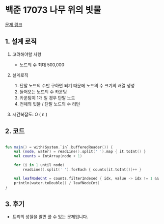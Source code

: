 # 백준 17073 나무 위의 빗물

[문제 링크](https://www.acmicpc.net/problem/17073)

## 1. 설계 로직

1. 고려해야할 사항

   - 노드의 수 최대 500,000

2. 설계로직
   1. 단말 노드의 수만 구하면 되기 때문에 노드의 수 크기의 배열 생성
   2. 들어오는 노드의 수 카운팅
   3. 카운팅이 1개 일 경우 단말 노드
   4. 전체의 빗물 / 단말 노드의 수 리턴
3. 시간복잡도: O ( n )

## 2. 코드

```kotlin

fun main() = with(System.`in`.bufferedReader()) {
    val (node, water) = readLine().split(' ').map { it.toInt() }
    val counts = IntArray(node + 1)

    for (i in 1 until node)
        readLine().split(' ').forEach { counts[it.toInt()]++ }

    val leafNodeCnt = counts.filterIndexed { idx, value -> idx != 1 && value == 1 }.count().toDouble()
    println(water.toDouble() / leafNodeCnt)
}

```

## 3. 후기

- 트리의 성질을 알면 풀 수 있는 문제입니다.
